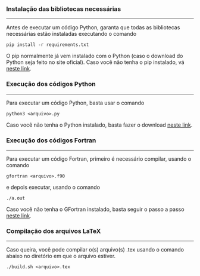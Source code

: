 ### Instalação das bibliotecas necessárias
------------------------------------
Antes de executar um código Python, garanta
que todas as bibliotecas necessárias estão instaladas executando
o comando

    pip install -r requirements.txt

O pip normalmente já vem instalado com o Python (caso o
download do Python seja feito no site oficial). Caso você não
tenha o pip instalado, vá [neste link](https://pip.pypa.io/en/stable/installation/).

### Execução dos códigos Python
-------------------------------
Para executar um código Python, basta usar o comando

    python3 <arquivo>.py

Caso você não tenha o Python instalado,
basta fazer o download [neste link](https://www.python.org/downloads/).

### Execução dos códigos Fortran
-------------------------------
Para executar um código Fortran, primeiro é necessário
compilar, usando o comando

    gfortran <arquivo>.f90

e depois executar, usando o comando

    ./a.out

Caso você não tenha o GFortran instalado, basta
seguir o passo a passo [neste link](https://fortran-lang.org/learn/os_setup/install_gfortran/).

### Compilação dos arquivos LaTeX
--------------------------------
Caso queira, você pode compilar o(s) arquivo(s)
.tex usando o comando abaixo no diretório em que o
arquivo estiver.

    ./build.sh <arquivo>.tex